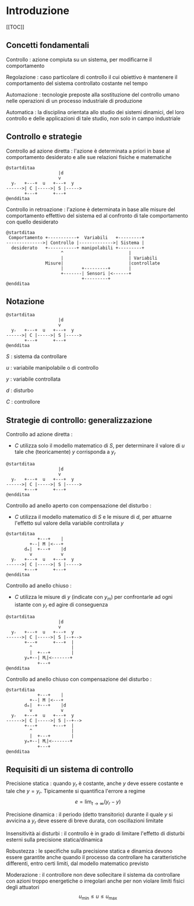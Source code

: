 # Introduzione

[[TOC]]

## Concetti fondamentali

Controllo
: azione compiuta su un sistema, per modificarne il comportamento

Regolazione
: caso particolare di controllo il cui obiettivo è mantenere il comportamento del sistema controllato costante nel tempo

Automazione
: tecnologie preposte alla sostituzione del controllo umano nelle operazioni di un processo industriale di produzione

Automatica
: la disciplina orientata allo studio dei sistemi dinamici, del loro controllo e delle applicazioni di tale studio, non solo in campo industriale

## Controllo e strategie

Controllo ad azione diretta
: l'azione è determinata a priori in base al comportamento desiderato e alle sue relazioni fisiche e matematiche

```plantuml
@startditaa
                    |d
                    v
  yᵣ   +---+  u   +---+  y
------>| C |----->| S |----->
       +---+      +---+
@endditaa
```

Controllo in retroazione
: l'azione è determinata in base alle misure del comportamento effettivo del sistema ed al confronto di tale comportamento con quello desiderato

```plantuml
@startditaa                                                     
 Comportamento +-----------+  Variabili   +---------+      
-------------->| Controllo |------------->| Sistema |      
  desiderato   +-----------+ manipolabili +---------+      
                     ^                         |           
                     |                         | Variabili 
               Misure|                         |controllate
                     |       +---------+       |           
                     +-------| Sensori |<------+           
                             +---------+                  
@endditaa
```

## Notazione

```plantuml
@startditaa
                    |d
                    v
  yᵣ   +---+  u   +---+  y
------>| C |----->| S |----->
       +---+      +---+
@endditaa
```

$S$
: sistema da controllare

$u$
: variabile manipolabile o di controllo

$y$
: variabile controllata

$d$
: disturbo

$C$
: controllore

## Strategie di controllo: generalizzazione

Controllo ad azione diretta
:

- $C$ utilizza solo il modello matematico di $S$, per determinare il valore di $u$ tale che (teoricamente) $y$ corrisponda a $y_r$

```plantuml
@startditaa
                    |d
                    v
  yᵣ   +---+  u   +---+  y
------>| C |----->| S |----->
       +---+      +---+
@endditaa
```

Controllo ad anello aperto con compensazione del disturbo
:

- $C$ utilizza il modello matematico di $S$ e le misure di $d$, per attuarne l'effetto sul valore della variabile controllata $y$

```plantuml
@startditaa
            +---+    |
         +--| M |<---+   
       dₘ|  +---+    |d
         v           v
  yᵣ   +---+  u   +---+  y
------>| C |----->| S |----->
       +---+      +---+
@endditaa
```

Controllo ad anello chiuso
:

- $C$ utilizza le misure di $y$ (indicate con $y_m$) per confrontarle ad ogni istante con $y_r$ ed agire di conseguenza

```plantuml
@startditaa
                    |d
                    v
  yᵣ   +---+  u   +---+  y
------>| C |----->| S |--+-->
       +---+      +---+  |
         ^               |
         |  +---+        | 
       yₘ+--| Mᵧ|<-------+
            +---+         
@endditaa
```

Controllo ad anello chiuso con compensazione del disturbo
:

```plantuml
@startditaa
            +---+    |
         +--| M |<---+
       dₘ|  +---+    |d
         v           v
  yᵣ   +---+  u   +---+  y
------>| C |----->| S |--+-->
       +---+      +---+  |
         ^               |
         |  +---+        | 
       yₘ+--| Mᵧ|<-------+
            +---+         
@endditaa
```

## Requisiti di un sistema di controllo

Precisione statica
: quando $y_r$ è costante, anche $y$ deve essere costante e tale che $y=y_r$. Tipicamente si quantifica l'errore a regime
$$e=\lim_{t\to \infty}(y_r - y)$$

Precisione dinamica
: il periodo (detto transitorio) durante il quale $y$ si avvicina a $y_r$ deve essere di breve durata, con oscillazioni limitate

Insensitività ai disturbi
: il controllo è in grado di limitare l'effetto di disturbi esterni sulla precisione statica/dinamica

Robustezza
: le specifiche sulla precisione statica e dinamica devono essere garantite anche quando il processo da controllare ha caratteristiche differenti, entro certi limiti, dal modello matematico previsto

Moderazione
: il controllore non deve sollecitare il sistema da controllare con azioni troppo energetiche o irregolari anche per non violare limiti fisici degli attuatori
$$u_{\min}\leq u \leq u_{\max}$$
